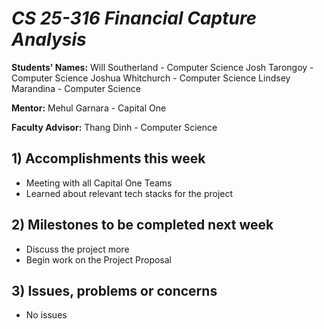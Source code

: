 # *CS 25-316 Financial Capture Analysis*


**Students' Names:**
Will Southerland - Computer Science 
Josh Tarongoy - Computer Science 
Joshua Whitchurch - Computer Science 
Lindsey Marandina - Computer Science 

**Mentor:**
Mehul Garnara - Capital One

**Faculty Advisor:**
Thang Dinh - Computer Science

## 1) Accomplishments this week ##
   - Meeting with all Capital One Teams
   - Learned about relevant tech stacks for the project

## 2) Milestones to be completed next week ##
   - Discuss the project more
   - Begin work on the Project Proposal

## 3) Issues, problems or concerns ##
   - No issues
   


